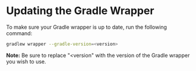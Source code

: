 # Updating the Gradle Wrapper
To make sure your Gradle wrapper is up to date, run the following command:
```bash
gradlew wrapper --gradle-version=<version>
```
**Note:** Be sure to replace "<version" with the version of the Gradle wrapper you wish to use.
